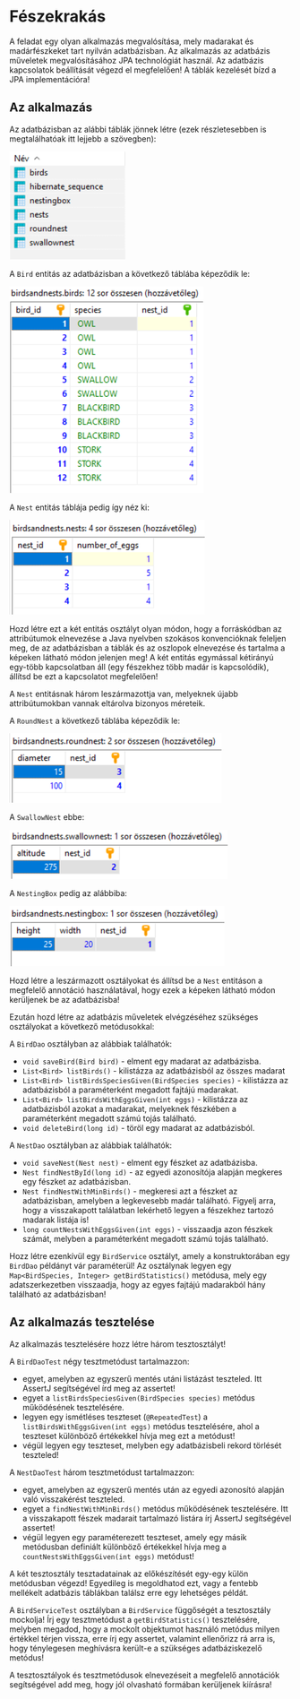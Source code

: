 # Fészekrakás

A feladat egy olyan alkalmazás megvalósítása, mely madarakat és madárfészkeket tart
nyilván adatbázisban. Az alkalmazás az adatbázis műveletek megvalósításához JPA technológiát
használ. Az adatbázis kapcsolatok beállítását végezd el megfelelően! A táblák kezelését bízd
a JPA implementációra!

## Az alkalmazás

Az adatbázisban az alábbi táblák jönnek létre (ezek részletesebben is megtalálhatóak itt lejjebb
a szövegben):

![tables](images/tables.PNG)

A `Bird` entitás az adatbázisban a következő táblába képeződik le:

![bird table](images/birdtable.PNG)

A `Nest` entitás táblája pedig így néz ki:

![nest table](images/nesttable.PNG)

Hozd létre ezt a két entitás osztályt olyan módon, hogy a forráskódban az attribútumok
elnevezése a Java nyelvben szokásos konvencióknak feleljen meg, de az adatbázisban
a táblák és az oszlopok elnevezése és tartalma a képeken látható módon jelenjen meg!
A két entitás egymással kétirányú egy-több kapcsolatban áll (egy fészekhez több madár
is kapcsolódik), állítsd be ezt a kapcsolatot megfelelően!

A `Nest` entitásnak három leszármazottja van, melyeknek újabb attribútumokban vannak eltárolva
bizonyos méreteik.

A `RoundNest` a következő táblába képeződik le:

![roundnest table](images/roundnesttable.PNG)

A `SwallowNest` ebbe:

![swallownest table](images/swallownesttable.PNG)

A `NestingBox` pedig az alábbiba:

![nestingbox table](images/nestingboxtable.PNG)

Hozd létre a leszármazott osztályokat és állítsd be a `Nest` entitáson a megfelelő
annotáció használatával, hogy ezek a képeken látható módon kerüljenek be az adatbázisba!

Ezután hozd létre az adatbázis műveletek elvégzéséhez szükséges osztályokat a
következő metódusokkal:

A `BirdDao` osztályban az alábbiak találhatók:

* `void saveBird(Bird bird)` - elment egy madarat az adatbázisba.
* `List<Bird> listBirds()` - kilistázza az adatbázisból az összes madarat
* `List<Bird> listBirdsSpeciesGiven(BirdSpecies species)` - kilistázza az adatbázisból a
  paraméterként megadott fajtájú madarakat.
* `List<Bird> listBirdsWithEggsGiven(int eggs)` - kilistázza az adatbázisból azokat a madarakat,
  melyeknek fészkében a paraméterként megadott számú tojás található.
* `void deleteBird(long id)` - töröl egy madarat az adatbázisból.

A `NestDao` osztályban az alábbiak találhatók:

* `void saveNest(Nest nest)` - elment egy fészket az adatbázisba.
* `Nest findNestById(long id)` - az egyedi azonosítója alapján megkeres egy fészket az adatbázisban.
* `Nest findNestWithMinBirds()` - megkeresi azt a fészket az adatbázisban, amelyben a
  legkevesebb madár található. Figyelj arra, hogy a visszakapott találatban lekérhető legyen a
  fészekhez tartozó madarak listája is!
* `long countNestsWithEggsGiven(int eggs)` - visszaadja azon fészkek számát, melyben a
  paraméterként megadott számú tojás található.

Hozz létre ezenkívül egy `BirdService` osztályt, amely a konstruktorában egy `BirdDao`
példányt vár paraméterül! Az osztálynak legyen egy `Map<BirdSpecies, Integer> getBirdStatistics()`
metódusa, mely egy adatszerkezetben visszaadja, hogy az egyes fajtájú madarakból hány található
az adatbázisban!

## Az alkalmazás tesztelése

Az alkalmazás tesztelésére hozz létre három tesztosztályt!

A `BirdDaoTest` négy tesztmetódust tartalmazzon:

* egyet, amelyben az egyszerű mentés utáni listázást teszteled. Itt AssertJ segítségével írd meg az assertet!
* egyet a `listBirdsSpeciesGiven(BirdSpecies species)` metódus működésének tesztelésére.
* legyen egy ismétléses teszteset (`@RepeatedTest`) a `listBirdsWithEggsGiven(int eggs)` metódus
  tesztelésére, ahol a teszteset különböző értékekkel hívja meg ezt a metódust!
* végül legyen egy teszteset, melyben egy adatbázisbeli rekord törlését teszteled!

A `NestDaoTest` három tesztmetódust tartalmazzon:

* egyet, amelyben az egyszerű mentés után az egyedi azonosító alapján való visszakérést teszteled.
* egyet a `findNestWithMinBirds()` metódus működésének tesztelésére. Itt a visszakapott fészek madarait
  tartalmazó listára írj AssertJ segítségével assertet!
* végül legyen egy paraméterezett teszteset, amely egy másik metódusban definiált különböző értékekkel
  hívja meg a `countNestsWithEggsGiven(int eggs)` metódust!

A két tesztosztály tesztadatainak az előkészítését egy-egy külön metódusban végezd! Egyedileg is megoldhatod
ezt, vagy a fentebb mellékelt adatbázis táblákban találsz erre egy lehetséges példát.

A `BirdServiceTest` osztályban a `BirdService` függőségét a tesztosztály mockolja! Írj egy tesztmetódust a
`getBirdStatistics()` tesztelésére, melyben megadod, hogy a mockolt objektumot használó metódus
milyen értékkel térjen vissza, erre írj egy assertet, valamint ellenőrizz rá arra is, hogy ténylegesen
meghívásra került-e a szükséges adatbáziskezelő metódus!

A tesztosztályok és tesztmetódusok elnevezéseit a megfelelő annotációk segítségével add meg,
hogy jól olvasható formában kerüljenek kiírásra!